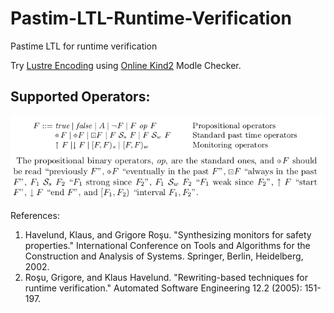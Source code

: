 # Pastim-LTL-Runtime-Verification
Pastime LTL for runtime verification

Try [Lustre Encoding](https://raw.githubusercontent.com/farif/Pastim-LTL-Runtime-Verification/master/PLTL%2BRV_2_Lustre.lus) using [Online Kind2](https://kind.cs.uiowa.edu/app/) Modle Checker.

## Supported Operators:

![PLTL Monitoring](./docs/mk-docs/img/pltl_monitor_operators.png)

References:

1. Havelund, Klaus, and Grigore Roşu. "Synthesizing monitors for safety properties." International Conference on Tools and Algorithms for the Construction and Analysis of Systems. Springer, Berlin, Heidelberg, 2002.
2. Roşu, Grigore, and Klaus Havelund. "Rewriting-based techniques for runtime verification." Automated Software Engineering 12.2 (2005): 151-197.
